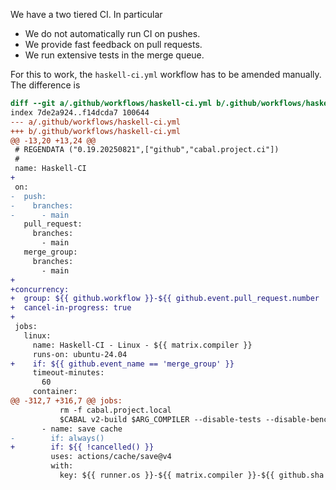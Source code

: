 We have a two tiered CI. In particular

- We do not automatically run CI on pushes.
- We provide fast feedback on pull requests.
- We run extensive tests in the merge queue.

For this to work, the `haskell-ci.yml` workflow has to be amended manually. The
difference is

```diff
diff --git a/.github/workflows/haskell-ci.yml b/.github/workflows/haskell-ci.yml
index 7de2a924..f14dcda7 100644
--- a/.github/workflows/haskell-ci.yml
+++ b/.github/workflows/haskell-ci.yml
@@ -13,20 +13,24 @@
 # REGENDATA ("0.19.20250821",["github","cabal.project.ci"])
 #
 name: Haskell-CI
+
 on:
-  push:
-    branches:
-      - main
   pull_request:
     branches:
       - main
   merge_group:
     branches:
       - main
+
+concurrency:
+  group: ${{ github.workflow }}-${{ github.event.pull_request.number || github.ref }}
+  cancel-in-progress: true
+
 jobs:
   linux:
     name: Haskell-CI - Linux - ${{ matrix.compiler }}
     runs-on: ubuntu-24.04
+    if: ${{ github.event_name == 'merge_group' }}
     timeout-minutes:
       60
     container:
@@ -312,7 +316,7 @@ jobs:
           rm -f cabal.project.local
           $CABAL v2-build $ARG_COMPILER --disable-tests --disable-benchmarks all
       - name: save cache
-        if: always()
+        if: ${{ !cancelled() }}
         uses: actions/cache/save@v4
         with:
           key: ${{ runner.os }}-${{ matrix.compiler }}-${{ github.sha }}
```
